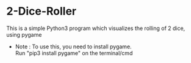 # 2-Dice-Roller

This is a simple Python3 program which visualizes the rolling of 2 dice, using pygame

* Note : To use this, you need to install pygame.<br> Run "pip3 install pygame" on the terminal/cmd